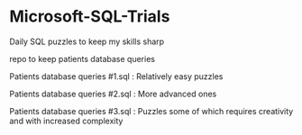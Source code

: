 # Microsoft-SQL-Trials
Daily SQL puzzles to keep my skills sharp 

repo to keep patients database queries

Patients database queries #1.sql : Relatively easy puzzles

Patients database queries #2.sql : More advanced ones

Patients database queries #3.sql : Puzzles some of which requires creativity and with increased complexity

